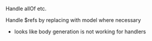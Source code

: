 Handle allOf etc.

Handle $refs by replacing with model where necessary

- looks like body generation is not working for handlers
